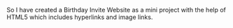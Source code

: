 So I have created a Birthday Invite Website as a mini project with the help of HTML5 which includes hyperlinks and image links.
